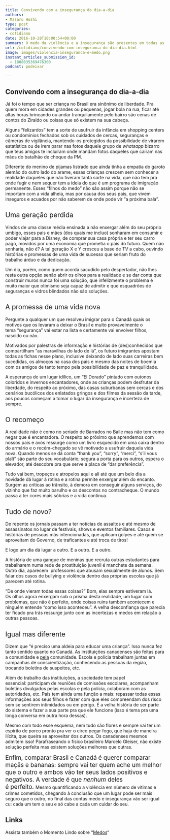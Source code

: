 ```yaml
---
title: Convivendo com a insegurança do dia-a-dia
authors:
- Masaru Hoshi
type: post
categories:
- cotidiano
date: 2016-10-28T10:00:54+00:00
summary: O medo da violência e a insegurança são presentes em todas as pessoas, em todos os lugares. Mas será que mudar para um país mais seguro resolve ?
url: /cotidiano/convivendo-com-inseguranca-do-dia-dia.html
image: images/violencia-inseguranca-e-medo.png
instant_articles_submission_id:
  - 1808035369476300
podcast: podeixar

---
```

## Convivendo com a insegurança do dia-a-dia

<span style="font-weight: 400;">Já foi o tempo que ser criança no Brasil era sinônimo de liberdade. Pra quem mora em cidades grandes ou pequenas, jogar bola na rua, ficar até altas horas brincando ou andar tranquilamente pelo bairro são cenas de contos do Ziraldo ou coisas que só existem na sua cabeça. </span>

<span style="font-weight: 400;">Alguns “felizardos” tem a sorte de usufruir da infância em shopping centers ou condomínios fechados sob os cuidados de cercas, seguranças e câmeras de vigilância, mantendo-os protegidos da possibilidade de virarem estatística ou de irem parar nas fotos daquele grupo de <em>whatsapp</em> bizarro que teus amigos te incluíram onde mandam fotos daqueles que caíram nas mãos do batalhão de choque da PM.</span>

<span style="font-weight: 400;">Diferente do menino de pijamas listrado que ainda tinha a empatia do garoto alemão do outro lado do arame, essas crianças crescem sem conhecer a realidade daqueles que não tiveram tanta sorte na vida, que não tem pra onde fugir e nem sequer tem a ideia do que é um programa de imigração permanente. Esses &#8220;filhos do medo&#8221; não são assim porque não se importam com a vida alheia, mas por causa dos seus pais, que vivem inseguros e acuados por não saberem de onde pode vir &#8220;a próxima bala&#8221;. </span>

## <span style="font-weight: 400;">Uma geração perdida</span>

<span style="font-weight: 400;">Vindos de uma classe média ensinada a não enxergar além do seu próprio umbigo, esses pais e mães (dos quais me incluo) sonharam em consumir e poder viajar para a Disney, de comprar sua casa própria e ter seu carro pago, movidos por uma economia que prometia o país do futuro. Quem não sonharia, não é? A tal geração X e Y cresceu a base de TV a cabo, ouvindo histórias e promessas de uma vida de sucesso que seriam fruto do trabalho árduo e da dedicação.</span>

<span style="font-weight: 400;">Um dia, porém, como quem acorda sacudido pelo despertador, não lhes resta outra opção senão abrir os olhos para a realidade e se dar conta que construir muros nunca foi uma solução, que infelizmente o problema é muito maior que otimismo seja capaz de admitir e que esquadrões de seguranças e vidros blindados não são soluções.</span>

## <span style="font-weight: 400;">A promessa de uma vida nova</span>

<span style="font-weight: 400;">Pergunte a qualquer um que resolveu imigrar para o Canadá quais os motivos que os levaram a deixar o Brasil e muito provavelmente o tema &#8220;segurança&#8221; vai estar na lista e certamente vai envolver filhos, nascido ou não. </span>

<span style="font-weight: 400;">Motivados por palestras de informação e histórias de (des)conhecidos que compartilham &#8220;as maravilhas do lado de lá&#8221;, o</span><span style="font-weight: 400;">s futuro imigrantes apostam todas as fichas nesse plano, inclusive deixando de lado</span><span style="font-weight: 400;"> suas carreiras bem sucedidas, os almoços na casa dos pais e mesmo das noites de boemia com os amigos de tanto tempo pela possibilidade de paz e tranquilidade. </span>

<span style="font-weight: 400;">A esperança de um lugar idílico, um “El Dorado” pintado com outonos coloridos e invernos encantadores, onde as crianças podem desfrutar da liberdade, do respeito ao próximo, das casas suburbanas sem cercas e dos cenários bucólicos dos enlatados gringos e dos filmes da sessão da tarde, aos poucos começam a tomar o lugar da insegurança e incerteza de sempre.</span>

## <span style="font-weight: 400;">O recomeço</span>

<span style="font-weight: 400;">A realidade não é como no seriado de Barrados no Baile mas não tem como negar que é encantadora. O respeito ao próximo que aprendemos com nossos pais e avós ressurge como um livro esquecido em uma caixa dentro do armário e o recém-chegado se vê motivado a usufruir daquela vida nova. Quando menos se dá conta “thank you”, “sorry”, “merci”, “s’il vous plaît” são parte do seu vocabulário; segura a porta para os outros, espera o elevador, até descobre pra que serve a placa de “dar preferência”.</span>

<span style="font-weight: 400;">Tudo vai bem, tropeços e atropelos aqui e ali até que um belo dia a novidade dá lugar à rotina e a rotina permite enxergar além do encanto. Surgem as críticas ao trânsito, à demora em conseguir alguns serviços, do vizinho que faz muito barulho e os descontos no contracheque. O mundo passa a ter cores mais sóbrias e a vida continua.</span>

## <span style="font-weight: 400;">Tudo de novo?</span>

<span style="font-weight: 400;">De repente os jornais passam a ter notícias de assaltos e até mesmo de assassinatos no lugar de festivais, shows e eventos familiares. Casos e histórias de pessoas más intencionadas, que aplicam golpes e até quem se aproveitam do Governo, de traficantes e até troca de tiros!</span>

<span style="font-weight: 400;">E logo um dia dá lugar a outro. E a outro. E a outro. </span>

<span style="font-weight: 400;">A história de uma gangue de meninas que recruta outras estudantes para trabalharem numa rede de prostituição juvenil é manchete da semana. Outro dia, aparecem  professores que abusam sexualmente de alunos. Sem falar dos casos de bullying e violência dentro das próprias escolas que já parecem até rotina. </span>

<span style="font-weight: 400;">“De onde vieram todas essas coisas?” Bom, elas sempre estiveram lá. Os olhos agora enxergam sob o prisma desta realidade, um lugar com problemas, que não é perfeito, onde coisas ruins também acontecem e ninguém entende “como isso aconteceu”. A velha desconfiança que parecia ter ficado pra trás ressurge junto com as incertezas e medos em relação a outras pessoas. </span>

## <span style="font-weight: 400;">Igual mas diferente</span>

<span style="font-weight: 400;">Dizem que “é preciso uma aldeia para educar uma criança”. Isso nunca fez tanto sentido quanto no Canadá. As instituições canadenses são feitas para a comunidade e <span style="text-decoration: underline;">pela</span> comunidade. Escola e polícia trabalham juntas em campanhas de conscientização, conhecendo as pessoas da região, trocando boletins de suspeitos, etc.</span>

<span style="font-weight: 400;">Além do trabalho das instituições, a sociedade tem papel essencial: participam de reuniões de comissões escolares, acompanham boletins divulgados pelas escolas e pela polícia, colaboram com as autoridades, etc. Pais tem ainda uma função a mais: repassar todas essas informações aos seus filhos e fazer com que eles compreendam dos risco sem se sentirem intimidados ou em perigo. </span><span style="font-weight: 400;">É a velha história de ser parte do sistema e fazer a sua parte pra que ele funcione (isso é tema pra uma longa conversa em outra hora dessas).</span>

<span style="font-weight: 400;">Mesmo com todo esse esquema, nem tudo são flores e sempre vai ter um espírito de porco pronto pra ver o circo pegar fogo, que haja de maneira ilícita, que queira se aproveitar dos outros. Os canadenses mesmos admitem isso! Parafraseando o físico brasileiro Marcelo Gleiser, não existe solução perfeita mas existem soluções melhores que outras.</span>

<span style="font-size: 14pt;">Enfim, comparar Brasil e Canadá é querer comparar maçãs e bananas: sempre vai ter quem ache um melhor que o outro e ambos vão ter seus lados positivos e negativos. A verdade é que <em>nenhum</em> deles é perfeito. </span>Mesmo quantificando a violência em número de vítimas e crimes cometidos, chegando à conclusão que um lugar pode ser mais seguro que o outro, no final das contas medo e insegurança vão ser igual cu: cada um tem o seu e só cabe a cada um cuidar do seu.

## Links

Assista também o Momento Lindo sobre &#8220;[Medos][1]&#8220;

 [1]: http://www.canadaagora.com/berg/medos-da-imigracao.html
